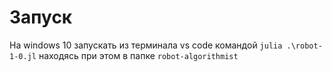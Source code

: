 # Запуск

На windows 10 запускать из терминала vs code командой `julia .\robot-1-0.jl` находясь при этом в папке `robot-algorithmist`
